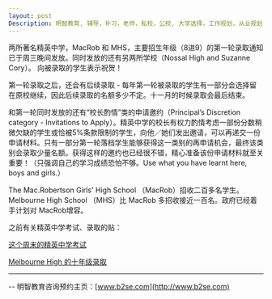 ```yaml
---
layout: post
Description: 明智教育, 辅导，补习，老师，私校，公校, 大学选择，工作规划，从业规划，精英中学录取， Universities Selection, Career Education, Career Advisors, Guidance, Private Schools, Selective Schools, Writing tutoring, Interviews tutoring, Resume Writing, The Mac.Robertson Girls' High School offers, Melbourne High School Offers  
---
```


两所著名精英中学，MacRob 和 MHS，主要招生年级（8进9）的第一轮录取通知已于周三晚间发放。同时发放的还有另两所学校（Nossal High and Suzanne Cory）。 向被录取的学生表示祝贺！

第一轮录取之后，还会有后续录取 - 每年第一轮被录取的学生有一部分会选择留在原校继续，因此后续录取的名额多少不定。十一月的时候录取会最后结束。

和第一轮同时发放的还有“校长酌情”类的申请邀约（Principal’s Discretion category - Invitations to Apply）。精英中学的校长有权力酌情考虑一部份分数稍微欠缺的学生或恰被5%条款限制的学生，向他／她们发出邀请，可以再递交一份申请材料。只有一部分第一轮落档学生能够获得这一类别的再申请机会，最终该类别会录取少量名额。获得这样的邀约也已经很不错，精心准备该份申请材料就至关重要！（只强调自己的学习成绩恐怕不够。Use what you have learnt here, boys and girls.）

The Mac.Robertson Girls' High School （MacRob）招收二百多名学生。Melbourne High School （MHS）比 MacRob 多招收接近一百名。政府已经着手计划对 MacRob增容。

之前有关精英中学考试、录取的贴：

[这个周末的精英中学考试](http://www.b2se.com/blog/2018/06/18/%E8%BF%99%E4%B8%AA%E5%91%A8%E6%9C%AB%E7%9A%84%E7%B2%BE%E8%8B%B1%E4%B8%AD%E5%AD%A6%E8%80%83%E8%AF%95.html)

[Melbourne High 的十年级录取](http://www.b2se.com/blog/2018/05/27/Melbourne-High%E7%9A%84%E5%8D%81%E5%B9%B4%E7%BA%A7%E5%BD%95%E5%8F%96.html)




	
--------
-- 明智教育咨询预约主页：[www.b2se.com](http://www.b2se.com)

